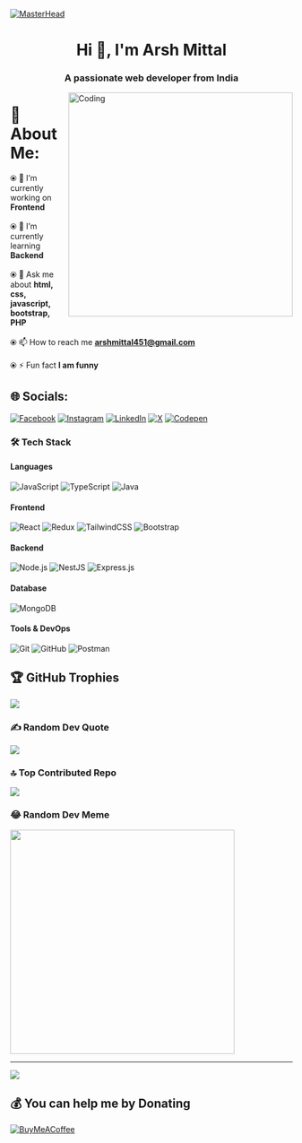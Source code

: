 [![MasterHead](https://www.digitalsolutionservices.com/img/services/web%20development.gif)](https://github.com/hemantkumar980)
<h1 align="center">Hi 👋, I'm Arsh Mittal </h1>
<h3 align="center">A passionate web developer from India</h3>
<img align="right" alt="Coding" width="400" src="https://images.squarespace-cdn.com/content/v1/5769fc401b631bab1addb2ab/1541580611624-TE64QGKRJG8SWAIUS7NS/ke17ZwdGBToddI8pDm48kPoswlzjSVMM-SxOp7CV59BZw-zPPgdn4jUwVcJE1ZvWQUxwkmyExglNqGp0IvTJZamWLI2zvYWH8K3-s_4yszcp2ryTI0HqTOaaUohrI8PI6FXy8c9PWtBlqAVlUS5izpdcIXDZqDYvprRqZ29Pw0o/coding-freak.gif" />


# 💫 About Me:
⦿ 🔭 I’m currently working on **Frontend**<br><br>⦿ 🌱 I’m currently learning **Backend**<br><br>⦿ 💬 Ask me about **html, css, javascript, bootstrap, PHP**<br><br>⦿ 📫 How to reach me **arshmittal451@gmail.com**<br><br>⦿ ⚡ Fun fact **I am funny**


## 🌐 Socials:
[![Facebook](https://img.shields.io/badge/Facebook-%231877F2.svg?logo=Facebook&logoColor=white)](https://www.facebook.com/profile.php?id=100007194198522/) [![Instagram](https://img.shields.io/badge/Instagram-%23E4405F.svg?logo=Instagram&logoColor=white)](https://www.instagram.com/arsh__mittal/) [![LinkedIn](https://img.shields.io/badge/LinkedIn-%230077B5.svg?logo=linkedin&logoColor=white)](https://www.linkedin.com/in/arsh-mittal-846a57208/) [![X](https://img.shields.io/badge/X-black.svg?logo=X&logoColor=white)](https://twitter.com/ArshMittal10) [![Codepen](https://img.shields.io/badge/Codepen-000000?style=for-the-badge&logo=codepen&logoColor=white)](https://codepen.io/arsh2101) 

### 🛠️ Tech Stack

#### Languages  
![JavaScript](https://img.shields.io/badge/-JavaScript-black?style=flat-square&logo=javascript)  ![TypeScript](https://img.shields.io/badge/-TypeScript-007ACC?style=flat-square&logo=typescript)  ![Java](https://img.shields.io/badge/-Java-red?style=flat-square&logo=java)

#### Frontend  
![React](https://img.shields.io/badge/-React-blue?style=flat-square&logo=react)  ![Redux](https://img.shields.io/badge/-Redux-764abc?style=flat-square&logo=redux)  ![TailwindCSS](https://img.shields.io/badge/-Tailwind-38B2AC?style=flat-square&logo=tailwind-css)  ![Bootstrap](https://img.shields.io/badge/-Bootstrap-563d7c?style=flat-square&logo=bootstrap)

#### Backend  
![Node.js](https://img.shields.io/badge/-Node.js-green?style=flat-square&logo=node.js)  ![NestJS](https://img.shields.io/badge/-NestJS-e0234e?style=flat-square&logo=nestjs)  ![Express.js](https://img.shields.io/badge/-Express.js-black?style=flat-square&logo=express)

#### Database  
![MongoDB](https://img.shields.io/badge/-MongoDB-green?style=flat-square&logo=mongodb)

#### Tools & DevOps  
![Git](https://img.shields.io/badge/-Git-black?style=flat-square&logo=git)  ![GitHub](https://img.shields.io/badge/-GitHub-black?style=flat-square&logo=github)  ![Postman](https://img.shields.io/badge/-Postman-orange?style=flat-square&logo=postman)  


## 🏆 GitHub Trophies
![](https://github-profile-trophy.vercel.app/?username=AM2101&theme=onedark&no-frame=false&no-bg=true&margin-w=4)

### ✍️ Random Dev Quote
![](https://quotes-github-readme.vercel.app/api?type=horizontal&theme=gruvbox)

### 🔝 Top Contributed Repo
![](https://github-contributor-stats.vercel.app/api?username=AM2101&limit=5&theme=flat&combine_all_yearly_contributions=true)

### 😂 Random Dev Meme
<img src='https://randommeme-five.vercel.app/' style="height: 400px;"/>

---
[![](https://visitcount.itsvg.in/api?id=AM2101&icon=6&color=0)](https://visitcount.itsvg.in)

  ## 💰 You can help me by Donating
  [![BuyMeACoffee](https://img.shields.io/badge/Buy%20Me%20a%20Coffee-ffdd00?style=for-the-badge&logo=buy-me-a-coffee&logoColor=black)](https://buymeacoffee.com/Arshu) 

  
<!-- Proudly created with GPRM ( https://gprm.itsvg.in ) -->
